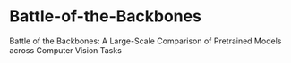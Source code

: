 # Battle-of-the-Backbones
Battle of the Backbones: A Large-Scale Comparison of Pretrained Models across Computer Vision Tasks
